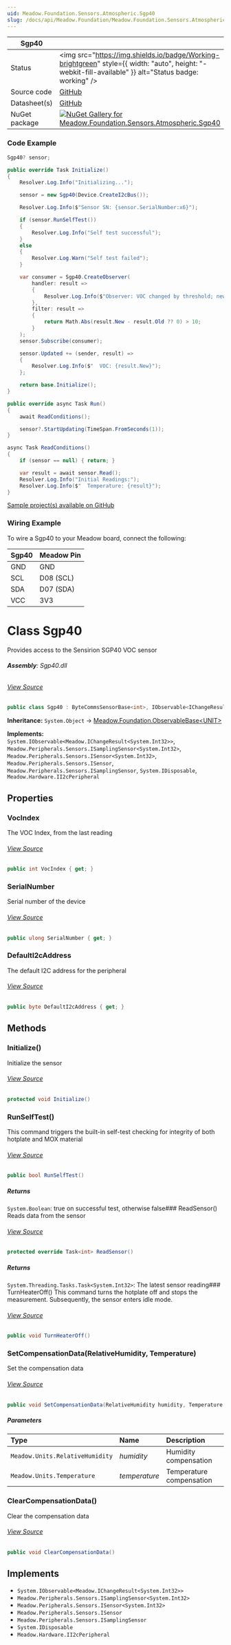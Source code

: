 ```yaml
---
uid: Meadow.Foundation.Sensors.Atmospheric.Sgp40
slug: /docs/api/Meadow.Foundation/Meadow.Foundation.Sensors.Atmospheric.Sgp40
---
```


| Sgp40 | |
|--------|--------|
| Status | <img src="https://img.shields.io/badge/Working-brightgreen" style={{ width: "auto", height: "-webkit-fill-available" }} alt="Status badge: working" /> |
| Source code | [GitHub](https://github.com/WildernessLabs/Meadow.Foundation/tree/main/Source/Meadow.Foundation.Peripherals/Sensors.Atmospheric.Sgp40) |
| Datasheet(s) | [GitHub](https://github.com/WildernessLabs/Meadow.Foundation/tree/main/Source/Meadow.Foundation.Peripherals/Sensors.Atmospheric.Sgp40/Datasheet) |
| NuGet package | <a href="https://www.nuget.org/packages/Meadow.Foundation.Sensors.Atmospheric.Sgp40/" target="_blank"><img src="https://img.shields.io/nuget/v/Meadow.Foundation.Sensors.Atmospheric.Sgp40.svg?label=Meadow.Foundation.Sensors.Atmospheric.Sgp40" alt="NuGet Gallery for Meadow.Foundation.Sensors.Atmospheric.Sgp40" /></a> |

### Code Example

```csharp
Sgp40? sensor;

public override Task Initialize()
{
    Resolver.Log.Info("Initializing...");

    sensor = new Sgp40(Device.CreateI2cBus());

    Resolver.Log.Info($"Sensor SN: {sensor.SerialNumber:x6}");

    if (sensor.RunSelfTest())
    {
        Resolver.Log.Info("Self test successful");
    }
    else
    {
        Resolver.Log.Warn("Self test failed");
    }

    var consumer = Sgp40.CreateObserver(
        handler: result =>
        {
            Resolver.Log.Info($"Observer: VOC changed by threshold; new index: {result.New}");
        },
        filter: result =>
        {
            return Math.Abs(result.New - result.Old ?? 0) > 10;
        }
    );
    sensor.Subscribe(consumer);

    sensor.Updated += (sender, result) =>
    {
        Resolver.Log.Info($"  VOC: {result.New}");
    };

    return base.Initialize();
}

public override async Task Run()
{
    await ReadConditions();

    sensor?.StartUpdating(TimeSpan.FromSeconds(1));
}

async Task ReadConditions()
{
    if (sensor == null) { return; }

    var result = await sensor.Read();
    Resolver.Log.Info("Initial Readings:");
    Resolver.Log.Info($"  Temperature: {result}");
}

```

[Sample project(s) available on GitHub](https://github.com/WildernessLabs/Meadow.Foundation/tree/main/Source/Meadow.Foundation.Peripherals/Sensors.Atmospheric.Sgp40/Samples/Sgp40_Sample)

### Wiring Example

To wire a Sgp40 to your Meadow board, connect the following:

| Sgp40  | Meadow Pin  |
|---------|-------------|
| GND     | GND         |
| SCL     | D08 (SCL)   |
| SDA     | D07 (SDA)   |
| VCC     | 3V3         |

# Class Sgp40
Provides access to the Sensirion SGP40 VOC sensor

###### **Assembly**: Sgp40.dll
###### [View Source](https://github.com/WildernessLabs/Meadow.Foundation/blob/main/Source/Meadow.Foundation.Peripherals/Sensors.Atmospheric.Sgp40/Driver/Sgp40.Enums.cs#L3)
```csharp title="Declaration"
public class Sgp40 : ByteCommsSensorBase<int>, IObservable<IChangeResult<int>>, ISamplingSensor<int>, ISensor<int>, ISensor, ISamplingSensor, IDisposable, II2cPeripheral
```
**Inheritance:** `System.Object` -> [Meadow.Foundation.ObservableBase&lt;UNIT&gt;](../ByteCommsSensorBase`UNIT`)

**Implements:**  
`System.IObservable<Meadow.IChangeResult<System.Int32>>`, `Meadow.Peripherals.Sensors.ISamplingSensor<System.Int32>`, `Meadow.Peripherals.Sensors.ISensor<System.Int32>`, `Meadow.Peripherals.Sensors.ISensor`, `Meadow.Peripherals.Sensors.ISamplingSensor`, `System.IDisposable`, `Meadow.Hardware.II2cPeripheral`

## Properties
### VocIndex
The VOC Index, from the last reading
###### [View Source](https://github.com/WildernessLabs/Meadow.Foundation/blob/main/Source/Meadow.Foundation.Peripherals/Sensors.Atmospheric.Sgp40/Driver/Sgp40.cs#L17)
```csharp title="Declaration"
public int VocIndex { get; }
```
### SerialNumber
Serial number of the device
###### [View Source](https://github.com/WildernessLabs/Meadow.Foundation/blob/main/Source/Meadow.Foundation.Peripherals/Sensors.Atmospheric.Sgp40/Driver/Sgp40.cs#L22)
```csharp title="Declaration"
public ulong SerialNumber { get; }
```
### DefaultI2cAddress
The default I2C address for the peripheral
###### [View Source](https://github.com/WildernessLabs/Meadow.Foundation/blob/main/Source/Meadow.Foundation.Peripherals/Sensors.Atmospheric.Sgp40/Driver/Sgp40.cs#L27)
```csharp title="Declaration"
public byte DefaultI2cAddress { get; }
```
## Methods
### Initialize()
Initialize the sensor
###### [View Source](https://github.com/WildernessLabs/Meadow.Foundation/blob/main/Source/Meadow.Foundation.Peripherals/Sensors.Atmospheric.Sgp40/Driver/Sgp40.cs#L45)
```csharp title="Declaration"
protected void Initialize()
```
### RunSelfTest()
This command triggers the built-in self-test checking for integrity of both hotplate and MOX material
###### [View Source](https://github.com/WildernessLabs/Meadow.Foundation/blob/main/Source/Meadow.Foundation.Peripherals/Sensors.Atmospheric.Sgp40/Driver/Sgp40.cs#L62)
```csharp title="Declaration"
public bool RunSelfTest()
```

##### Returns

`System.Boolean`: true on successful test, otherwise false### ReadSensor()
Reads data from the sensor
###### [View Source](https://github.com/WildernessLabs/Meadow.Foundation/blob/main/Source/Meadow.Foundation.Peripherals/Sensors.Atmospheric.Sgp40/Driver/Sgp40.cs#L77)
```csharp title="Declaration"
protected override Task<int> ReadSensor()
```

##### Returns

`System.Threading.Tasks.Task<System.Int32>`: The latest sensor reading### TurnHeaterOff()
This command turns the hotplate off and stops the measurement. Subsequently, the sensor enters idle mode.
###### [View Source](https://github.com/WildernessLabs/Meadow.Foundation/blob/main/Source/Meadow.Foundation.Peripherals/Sensors.Atmospheric.Sgp40/Driver/Sgp40.cs#L100)
```csharp title="Declaration"
public void TurnHeaterOff()
```
### SetCompensationData(RelativeHumidity, Temperature)
Set the compensation data
###### [View Source](https://github.com/WildernessLabs/Meadow.Foundation/blob/main/Source/Meadow.Foundation.Peripherals/Sensors.Atmospheric.Sgp40/Driver/Sgp40.cs#L110)
```csharp title="Declaration"
public void SetCompensationData(RelativeHumidity humidity, Temperature temperature)
```

##### Parameters

| Type | Name | Description |
|:--- |:--- |:--- |
| `Meadow.Units.RelativeHumidity` | *humidity* | Humidity compensation |
| `Meadow.Units.Temperature` | *temperature* | Temperature compensation |

### ClearCompensationData()
Clear the compensation data
###### [View Source](https://github.com/WildernessLabs/Meadow.Foundation/blob/main/Source/Meadow.Foundation.Peripherals/Sensors.Atmospheric.Sgp40/Driver/Sgp40.cs#L130)
```csharp title="Declaration"
public void ClearCompensationData()
```

## Implements

* `System.IObservable<Meadow.IChangeResult<System.Int32>>`
* `Meadow.Peripherals.Sensors.ISamplingSensor<System.Int32>`
* `Meadow.Peripherals.Sensors.ISensor<System.Int32>`
* `Meadow.Peripherals.Sensors.ISensor`
* `Meadow.Peripherals.Sensors.ISamplingSensor`
* `System.IDisposable`
* `Meadow.Hardware.II2cPeripheral`
